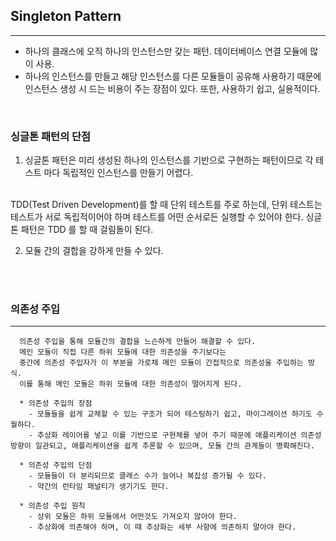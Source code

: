 ## **Singleton Pattern**
---

* 하나의 클래스에 오직 하나의 인스턴스만 갖는 패턴. 
  데이터베이스 연결 모듈에 많이 사용.
* 하나의 인스턴스를 만들고 해당 인스턴스를 다른 모듈들이 공유해 사용하기 때문에 인스턴스 생성 시 드는 비용이 주는 장점이 있다. 또한, 사용하기 쉽고, 실용적이다.

<br/>

### 싱글톤 패턴의 단점
1. 싱글톤 패턴은 미리 생성된 하나의 인스턴스를 기반으로 구현하는 패턴이므로 각 테스트 마다 독립적인 인스턴스를 만들기 어렵다.
<br/>
TDD(Test Driven Development)를 할 때 단위 테스트를 주로 하는데, 단위 테스트는 테스트가 서로 독립적이어야 하며 테스트를 어떤 순서로든 실행할 수 있어야 한다. 싱글톤 패턴은 TDD 를 할 때 걸림돌이 된다.

2. 모듈 간의 결합을 강하게 만들 수 있다. 

<br/>
<br/>

### 의존성 주입
---
```
  의존성 주입을 통해 모듈간의 결합을 느슨하게 만들어 해결할 수 있다.
  메인 모듈이 직접 다른 하위 모듈에 대한 의존성을 주기보다는 
  중간에 의존성 주입자가 이 부분을 가로채 메인 모듈이 간접적으로 의존성을 주입하는 방식.
  이를 통해 메인 모듈은 하위 모듈에 대한 의존성이 떨어지게 된다.

  * 의존성 주입의 장점
    - 모듈들을 쉽게 교체할 수 있는 구조가 되어 테스팅하기 쉽고, 마이그레이션 하기도 수월하다.
    - 추상화 레이어를 넣고 이를 기반으로 구현체를 넣어 주기 때문에 애플리케이션 의존성 방향이 일관되고, 애플리케이션을 쉽게 추론할 수 있으며, 모듈 간의 관계들이 명확해진다.

  * 의존성 주입의 단점
    - 모듈들이 더 분리되므로 클래스 수가 늘어나 복잡성 증가될 수 있다.
    - 약간의 런타임 패널티가 생기기도 한다.

  * 의존성 주입 원칙
    - 상위 모듈은 하위 모듈에서 어떤것도 가져오지 않아야 한다.
    - 추상화에 의존해야 하며, 이 때 추상화는 세부 사항에 의존하지 말아야 한다.
```